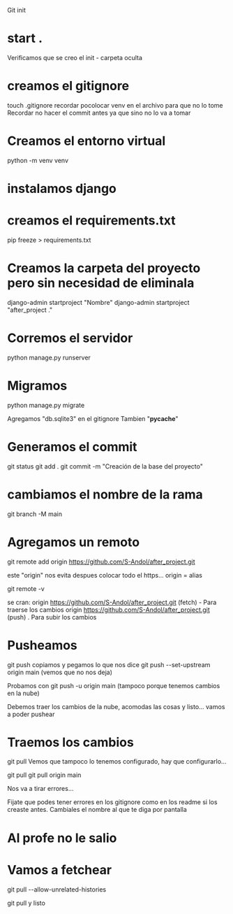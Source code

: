 Git init

# start .
Verificamos que se creo el init - carpeta oculta

# creamos el gitignore
touch .gitignore
recordar pocolocar venv en el archivo para que no lo tome 
Recordar no hacer el commit antes ya que sino no lo va a tomar

# Creamos el entorno virtual
python -m venv venv

# instalamos django

# creamos el requirements.txt
pip freeze > requirements.txt

# Creamos la carpeta del proyecto pero sin necesidad de eliminala
django-admin startproject "Nombre"
django-admin startproject "after_project ."

# Corremos el servidor
python manage.py runserver

# Migramos
python manage.py migrate

Agregamos "db.sqlite3" en el gitignore
Tambien "__pycache__"

# Generamos el commit
git status
git add .
git commit -m "Creación de la base del proyecto"


# cambiamos el nombre de la rama
git branch -M main

# Agregamos un remoto
git remote add origin https://github.com/S-Andol/after_project.git

este "origin" nos evita despues colocar todo el https... origin = alias

git remote -v

se cran:
origin  https://github.com/S-Andol/after_project.git (fetch) - Para traerse los cambios
origin  https://github.com/S-Andol/after_project.git (push) . Para subir los cambios

# Pusheamos
git push
copiamos y pegamos lo que nos dice
git push --set-upstream origin main (vemos que no nos deja)

Probamos con 
git push -u origin main (tampoco porque tenemos cambios en la nube)

Debemos traer los cambios de la nube, acomodas las cosas y listo... vamos a poder pushear

# Traemos los cambios
git pull
Vemos que tampoco lo tenemos configurado, hay que configurarlo...

git pull <remote> <branch>
git pull origin main

Nos va a tirar errores...

Fijate que podes tener errores en los gitignore como en los readme si los creaste antes. Cambiales el nombre al que te diga por pantalla

# Al profe no le salio
# Vamos a fetchear
git pull --allow-unrelated-histories

git pull y listo


